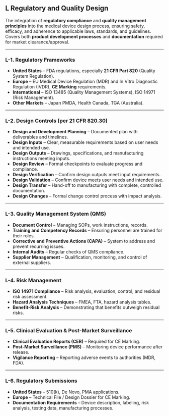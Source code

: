 ## L Regulatory and Quality Design

The integration of **regulatory compliance** and **quality management principles** into the medical device design process, ensuring safety, efficacy, and adherence to applicable laws, standards, and guidelines. Covers both **product development processes** and **documentation** required for market clearance/approval.

---

### L-1. Regulatory Frameworks
- **United States** – FDA regulations, especially **21 CFR Part 820** (Quality System Regulation).
- **Europe** – EU Medical Device Regulation (MDR) and In Vitro Diagnostic Regulation (IVDR), **CE Marking** requirements.
- **International** – ISO 13485 (Quality Management Systems), ISO 14971 (Risk Management).
- **Other Markets** – Japan PMDA, Health Canada, TGA (Australia).

---

### L-2. Design Controls (per 21 CFR 820.30)
- **Design and Development Planning** – Documented plan with deliverables and timelines.
- **Design Inputs** – Clear, measurable requirements based on user needs and intended use.
- **Design Outputs** – Drawings, specifications, and manufacturing instructions meeting inputs.
- **Design Review** – Formal checkpoints to evaluate progress and compliance.
- **Design Verification** – Confirm design outputs meet input requirements.
- **Design Validation** – Confirm device meets user needs and intended use.
- **Design Transfer** – Hand-off to manufacturing with complete, controlled documentation.
- **Design Changes** – Formal change control process with impact analysis.

---

### L-3. Quality Management System (QMS)
- **Document Control** – Managing SOPs, work instructions, records.
- **Training and Competency Records** – Ensuring personnel are trained for their roles.
- **Corrective and Preventive Actions (CAPA)** – System to address and prevent recurring issues.
- **Internal Audits** – Regular checks of QMS compliance.
- **Supplier Management** – Qualification, monitoring, and control of external suppliers.

---

### L-4. Risk Management
- **ISO 14971 Compliance** – Risk analysis, evaluation, control, and residual risk assessment.
- **Hazard Analysis Techniques** – FMEA, FTA, hazard analysis tables.
- **Benefit-Risk Analysis** – Demonstrating that benefits outweigh residual risks.

---

### L-5. Clinical Evaluation & Post-Market Surveillance
- **Clinical Evaluation Reports (CER)** – Required for CE Marking.
- **Post-Market Surveillance (PMS)** – Monitoring device performance after release.
- **Vigilance Reporting** – Reporting adverse events to authorities (MDR, FDA).

---

### L-6. Regulatory Submissions
- **United States** – 510(k), De Novo, PMA applications.
- **Europe** – Technical File / Design Dossier for CE Marking.
- **Documentation Requirements** – Device description, labeling, risk analysis, testing data, manufacturing processes.
